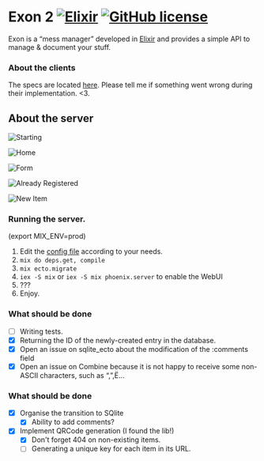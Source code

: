 Exon 2 [![Elixir](https://cdn.rawgit.com/tchoutri/Exon/master/elixir.svg)](http://elixir-lang.org) [![GitHub license](https://img.shields.io/badge/license-MIT-blue.svg)](https://opensource.org/licenses/MIT)
====

Exon is a “mess manager” developed in [Elixir](http://elixir-lang.org) and provides a simple API to manage & document your stuff.

### About the clients
The specs are located [here](specs.md). Please tell me if something went wrong during their implementation. <3.


## About the server

![Starting](http://i.imgur.com/8H4FoWk.png)

![Home](http://i.imgur.com/ZOMapRf.png)

![Form](http://i.imgur.com/Uc3IIiz.png)

![Already Registered](http://i.imgur.com/IvzzlMN.png)

![New Item](http://i.imgur.com/7ZoedQb.png)

### Running the server.

(export MIX_ENV=prod)

1. Edit the [config file](config/config.exs) according to your needs.
2. `mix do deps.get, compile`
3. `mix ecto.migrate`
4. `iex -S mix` or `iex -S mix phoenix.server` to enable the WebUI
5. ???
6. Enjoy.


### What should be done

- [ ] Writing tests.
- [x] Returning the ID of the newly-created entry in the database.
- [x] Open an issue on sqlite_ecto about the modification of the :comments field
- [x] Open an issue on Combine because it is not happy to receive some non-ASCII characters, such as “,”,Ë…

### What should be done

- [x] Organise the transition to SQlite
    - [x] Ability to add comments?
- [x] Implement QRCode generation (I found the lib!)
    - [x] Don't forget 404 on non-existing items.
    - [ ] Generating a unique key for each item in its URL.
